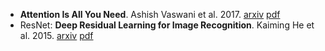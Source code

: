- **Attention Is All You Need**. Ashish Vaswani et al. 2017. [arxiv](https://arxiv.org/abs/1706.03762) [pdf](pdfs/Attention_Is_All_You_Need_Ashish_Vaswani_et_al_1706.03762.pdf)
- ResNet: **Deep Residual Learning for Image Recognition**. Kaiming He et al. 2015. [arxiv](https://arxiv.org/abs/1512.03385) [pdf](pdfs/ResNet_Kaiming_He_et_al_1512.03385.pdf)